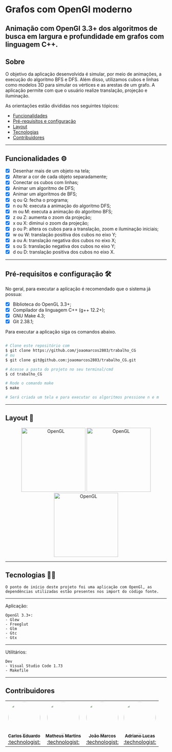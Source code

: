 # Grafos com OpenGl moderno

Animação com OpenGl 3.3+ dos algoritmos de busca em largura e profundidade em grafos com linguagem C++.
---
## Sobre

O objetivo da aplicação desenvolvida é simular, por meio de animações, a execução do algoritmo BFS e DFS. Além disso, utilizamos cubos e linhas como modelos 3D para simular os vértices e as arestas de um grafo. A aplicação permite com que o usuário realize translação, projeção e iluminação.

As orientações estão divididas nos seguintes tópicos:

- [Funcionalidades](#funcionalidades-gear)
- [Pré-requisitos e configuração](#pré-requisitos-e-configuração-hammer_and_wrench)
- [Layout](#layout-art)
- [Tecnologias](#tecnologias-technologist)
- [Contribuidores](#contribuidores)

---
## Funcionalidades :gear:

 - [x] Desenhar mais de um objeto na tela;
 - [x] Alterar a cor de cada objeto separadamente;
 - [x] Conectar os cubos com linhas;
 - [x] Animar um algoritmo de DFS;
 - [x] Animar um algoritmos de BFS;
 - [x] q ou Q: fecha o programa;
 - [x] n ou N: executa a animação do algoritmo DFS;
 - [x] m ou M: executa a animação do algoritmo BFS;
 - [x] z ou Z: aumenta o zoom da projeção;
 - [x] x ou X: diminui o zoom da projeção;
 - [x] p ou P: altera os cubos para a translação, zoom e iluminação iniciais;
 - [x] w ou W: translação positiva dos cubos no eixo Y;
 - [x] a ou A: translação negativa dos cubos no eixo X;
 - [x] s ou S: translação negativa dos cubos no eixo Y;
 - [x] d ou D: translação positiva dos cubos no eixo X.

---
## Pré-requisitos e configuração :hammer_and_wrench:
No geral, para executar a aplicação é recomendado que o sistema já possua:
 - [x] Biblioteca do OpenGL 3.3+;
 - [x] Compilador da linguagem C++ (g++ 12.2+);
 - [x] GNU Make 4.3;
 - [x] Git 2.38.1;

Para executar a aplicação siga os comandos abaixo.

```bash

# Clone este repositório com
$ git clone https://github.com/joaomarcos2803/trabalho_CG
# ou
$ git clone git@github.com:joaomarcos2803/trabalho_CG.git

# Acesse a pasta do projeto no seu terminal/cmd
$ cd trabalho_CG

# Rode o comando make
$ make

# Será criada um tela e para executar os algoritmos pressione n e m

```

---
## Layout :art:
<p align="center">
  <img alt="OpenGL" title="#First" src="https://i.imgur.com/CGI4F1R.png" width="200px">

  <img alt="OpenGL" title="#BFS" src="https://i.imgur.com/XeniZbP.png" width="200px">

  <img alt="OpenGL" title="#DFS" src="https://i.imgur.com/h46bMCZ.png" width="200px">
</p>
    
---
## Tecnologias :technologist:
    O ponto de início deste projeto foi uma aplicação com OpenGl, as dependências utilizadas estão presentes nos import do código fonte. 
---
Aplicação:

    OpenGl 3.3+:
    - Glew
    - Freeglut
    - Glm
    - Gtc
    - Gtx

---
Utilitários:

    Dev
    - Visual Studio Code 1.73
    - Makefile
---  

## Contribuidores

<table>
  <tr>
    <td align="center"><a href="https://github.com/darlosss"><img style="border-radius: 50%;" src="https://avatars.githubusercontent.com/u/72506461?v=4" width="100px;" alt=""/><br /><sub><b>Carlos Eduardo</b></sub></a><br /><a href="https://github.com/darlosss/repime" title="RepiMe">:technologist:</a></td>
    <td align="center"><a href="https://github.com/MatMB115"><img style="border-radius: 50%;" src="https://avatars.githubusercontent.com/u/63670910?v=4" width="100px;" alt=""/><br /><sub><b>Matheus Martins</b></sub></a><br /><a href="https://github.com/MatMB115/repime" title="RepiMe">:technologist:</a></td>
    <td align="center"><a href="https://github.com/joaomarcos2803"><img style="border-radius: 50%;" src="https://avatars.githubusercontent.com/u/103376456?v=4" width="100px;" alt=""/><br /><sub><b>João Marcos</b></sub></a><br /><a href="https://github.com/joaomarcos2803" title="RepiMe">:technologist:</a></td>
    <td align="center"><a href="https://github.com/adriano-12"><img style="border-radius: 50%;" src="https://avatars.githubusercontent.com/u/66391807?v=4" width="100px;" alt=""/><br /><sub><b>Adriano Lucas</b></sub></a><br /><a href="https://github.com/adriano-12" title="RepiMe">:technologist:</a></td>
  </tr>
</table>
